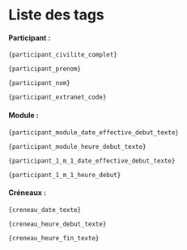 # Liste des tags

#### **Participant :**

`{participant_civilite_complet}`

`{participant_prenom}`

`{participant_nom}`

`{participant_extranet_code}`


#### **Module :**

`{participant_module_date_effective_debut_texte}`

`{participant_module_heure_debut_texte}`

`{participant_1_m_1_date_effective_debut_texte}`

`{participant_1_m_1_heure_debut}`

#### **Créneaux :** 

`{creneau_date_texte}`

`{creneau_heure_debut_texte}`

`{creneau_heure_fin_texte}`

